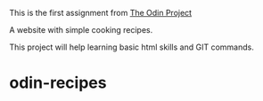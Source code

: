 This is the first assignment from <a href="https://www.theodinproject.com/"> The Odin Project</a> 

A website with simple cooking recipes.

This project will help learning basic html skills and GIT commands.


# odin-recipes
